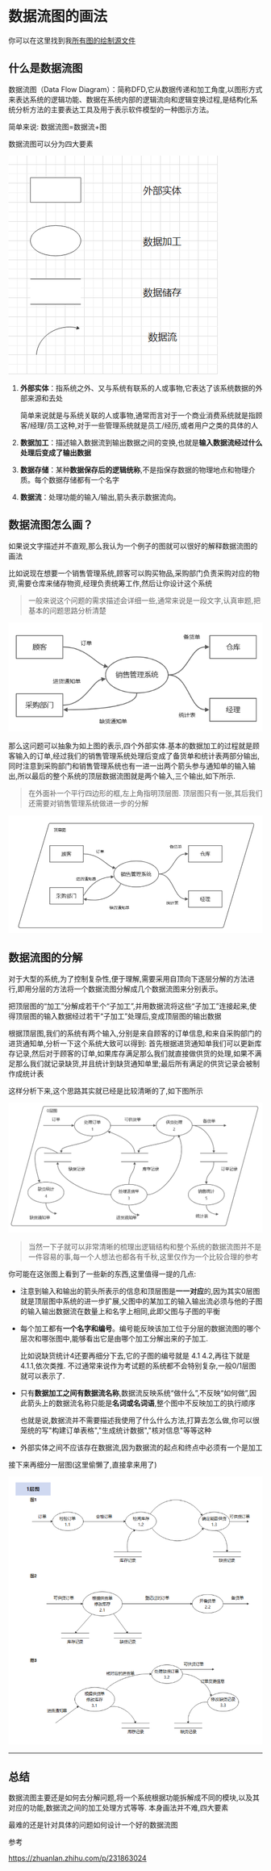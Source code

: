 # 数据流图的画法

你可以在这里找到我[所有图的绘制源文件](https://www.yuque.com/books/share/7a36531d-5b56-4a7a-b04e-87630f62eb41?#)

## 什么是数据流图

数据流图（Data Flow Diagram）：简称DFD,它从数据传递和加工角度,以图形方式来表达系统的逻辑功能、数据在系统内部的逻辑流向和逻辑变换过程,是结构化系统分析方法的主要表达工具及用于表示软件模型的一种图示方法。

简单来说: 数据流图=数据流+图

数据流图可以分为四大要素

![v2-e3d9e415a1caaef8216d2d8bfda0f8d1_720w](https://raw.githubusercontent.com/learner-lu/picbed/master/v2-e3d9e415a1caaef8216d2d8bfda0f8d1_720w.png)

1. **外部实体**：指系统之外、又与系统有联系的人或事物,它表达了该系统数据的外部来源和去处

   简单来说就是与系统关联的人或事物,通常而言对于一个商业消费系统就是指顾客/经理/员工这种,对于一些管理系统就是员工/经历,或者用户之类的具体的人

2. **数据加工**：描述输入数据流到输出数据之间的变换,也就是**输入数据流经过什么处理后变成了输出数据**

3. **数据存储**：某种**数据保存后的逻辑统称**,不是指保存数据的物理地点和物理介质。每个数据存储都有一个名字

4. **数据流**：处理功能的输入/输出,箭头表示数据流向。

## 数据流图怎么画？

如果说文字描述并不直观,那么我认为一个例子的图就可以很好的解释数据流图的画法

比如说现在想要一个销售管理系统,顾客可以购买物品,采购部门负责采购对应的物资,需要仓库来储存物资,经理负责统筹工作,然后让你设计这个系统

> 一般来说这个问题的需求描述会详细一些,通常来说是一段文字,认真审题,把基本的问题思路分析清楚

![20220607043016](https://raw.githubusercontent.com/learner-lu/picbed/master/20220607043016.png)

那么这问题可以抽象为如上图的表示,四个外部实体.基本的数据加工的过程就是顾客输入的订单,经过我们的销售管理系统处理后变成了备货单和统计表两部分输出,同时注意到采购部门和销售管理系统也有一进一出两个箭头参与通知单的输入输出,所以最后的整个系统的顶层数据流图就是两个输入,三个输出,如下所示.

> 在外面补一个平行四边形的框,左上角指明顶层图. 顶层图只有一张,其后我们还需要对销售管理系统做进一步的分解

![20220607044043](https://raw.githubusercontent.com/learner-lu/picbed/master/20220607044043.png)

## 数据流图的分解

对于大型的系统,为了控制复杂性,便于理解,需要采用自顶向下逐层分解的方法进行,即用分层的方法将一个数据流图分解成几个数据流图来分别表示。

把顶层图的“加工”分解成若干个“子加工”,并用数据流将这些“子加工”连接起来,使得顶层图的输入数据经过若干“子加工”处理后,变成顶层图的输出数据

根据顶层图,我们的系统有两个输入,分别是来自顾客的订单信息,和来自采购部门的进货通知单,分析一下这个系统大致可以得到: 首先根据进货通知单我们可以更新库存记录,然后对于顾客的订单,如果库存满足那么我们就直接做供货的处理,如果不满足那么我们就记录缺货,并且统计到缺货通知单里;最后所有满足的供货记录会被制作成统计表

这样分析下来,这个思路其实就已经是比较清晰的了,如下图所示

![20220607051522](https://raw.githubusercontent.com/learner-lu/picbed/master/20220607051522.png)

> 当然一下子就可以非常清晰的梳理出逻辑结构和整个系统的数据流图并不是一件容易的事,每一个人想法也都各有千秋,这里仅作为一个比较合理的参考

你可能在这张图上看到了一些新的东西,这里值得一提的几点:

- 注意到输入和输出的箭头所表示的信息和顶层图是**一一对应**的,因为其实0层图就是顶层图中系统的进一步扩展,父图中的某加工的输入输出流必须与他的子图的输入输出数据流在数量上和名字上相同,此即父图与子图的平衡
- 每个加工都有**一个名字和编号**。编号能反映该加工位于分层的数据流图的哪个层次和哪张图中,能够看出它是由哪个加工分解出来的子加工.

  比如说缺货统计4还要再细分下去,它的子图的编号就是 4.1 4.2,再往下就是4.1.1,依次类推. 不过通常来说作为考试题的系统都不会特别复杂,一般0/1层图就可以表示了.

- 只有**数据加工之间有数据流名称**,数据流反映系统“做什么”,不反映“如何做”,因此箭头上的数据流名称只能是**名词或名词语**,整个图中不反映加工的执行顺序

  也就是说,数据流并不需要描述我使用了什么什么方法,打算去怎么做,你可以很笼统的写"构建订单表格","生成统计数据","核对信息"等等这种

- 外部实体之间不应该存在数据流,因为数据流的起点和终点中必须有一个是加工

接下来再细分一层图(这里偷懒了,直接拿来用了)

![v2-faad10338e1896f1bb491fe926141b6c_720w](https://raw.githubusercontent.com/learner-lu/picbed/master/v2-faad10338e1896f1bb491fe926141b6c_720w.png)

---

## 总结

数据流图主要还是如何去分解问题,将一个系统根据功能拆解成不同的模块,以及其对应的功能,数据流之间的加工处理方式等等. 本身画法并不难,四大要素

最难的还是针对具体的问题如何设计一个好的数据流图

参考

https://zhuanlan.zhihu.com/p/231863024
